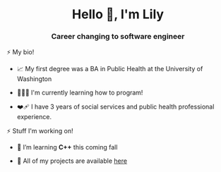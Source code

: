 <h1 align="center">Hello 👋, I'm Lily </h1>
<h3 align="center">Career changing to software engineer</h3>

⚡ My bio!

- 📈 My first degree was a BA in Public Health at the University of Washington

- 👩🏻‍💻 I'm currently learning how to program!

- ❤️‍🩹 I have 3 years of social services and public health professional experience.


⚡ Stuff I'm working on!

- 🌱 I’m learning **C++** this coming fall 

- 📝 All of my projects are available [here](https://github.com/lilyiscoding?tab=repositories)
